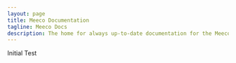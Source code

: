 ```yaml
---
layout: page
title: Meeco Documentation
tagline: Meeco Docs
description: The home for always up-to-date documentation for the Meeco Platform.
---
```

Initial Test